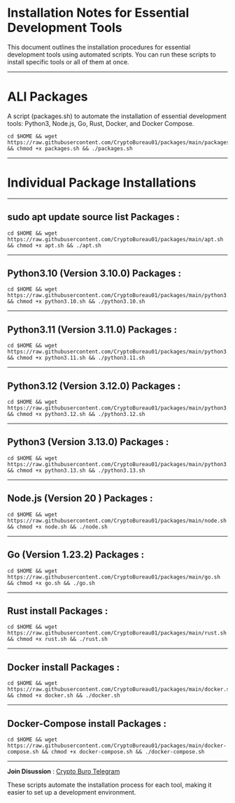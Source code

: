 # Installation Notes for Essential Development Tools

  This document outlines the installation procedures for essential development tools using automated scripts. You can run these scripts to install specific tools or all of them at once.

__________________________________________________________________________________________________________________________________________


# ALl Packages
  A script (packages.sh) to automate the installation of essential development tools: Python3, Node.js, Go, Rust, Docker, and Docker Compose.

  ```
  cd $HOME && wget https://raw.githubusercontent.com/CryptoBureau01/packages/main/packages.sh && chmod +x packages.sh && ./packages.sh
  ```

__________________________________________________________________________________________________________________________________________



# Individual Package Installations

____________________________________________________________________________________________________________________

  ## sudo apt update source list Packages :

  ```
  cd $HOME && wget https://raw.githubusercontent.com/CryptoBureau01/packages/main/apt.sh && chmod +x apt.sh && ./apt.sh
  ```

____________________________________________________________________________________________________________________

  ## Python3.10 (Version 3.10.0) Packages :

  ```
  cd $HOME && wget https://raw.githubusercontent.com/CryptoBureau01/packages/main/python3.10.sh && chmod +x python3.10.sh && ./python3.10.sh
  ```

____________________________________________________________________________________________________________________

  ## Python3.11 (Version 3.11.0) Packages :

  ```
  cd $HOME && wget https://raw.githubusercontent.com/CryptoBureau01/packages/main/python3.11.sh && chmod +x python3.11.sh && ./python3.11.sh
  ```

____________________________________________________________________________________________________________________

  ## Python3.12 (Version 3.12.0) Packages :

  ```
  cd $HOME && wget https://raw.githubusercontent.com/CryptoBureau01/packages/main/python3.12.sh && chmod +x python3.12.sh && ./python3.12.sh
  ```

____________________________________________________________________________________________________________________


  ## Python3 (Version 3.13.0) Packages :

  ```
  cd $HOME && wget https://raw.githubusercontent.com/CryptoBureau01/packages/main/python3.13.sh && chmod +x python3.13.sh && ./python3.13.sh
  ```

____________________________________________________________________________________________________________________

  ## Node.js (Version 20 ) Packages :

  ```
  cd $HOME && wget https://raw.githubusercontent.com/CryptoBureau01/packages/main/node.sh && chmod +x node.sh && ./node.sh
  ```

____________________________________________________________________________________________________________________

  ## Go (Version 1.23.2) Packages :

  ```
  cd $HOME && wget https://raw.githubusercontent.com/CryptoBureau01/packages/main/go.sh && chmod +x go.sh && ./go.sh
  ```

____________________________________________________________________________________________________________________

  ## Rust install Packages :

  ```
  cd $HOME && wget https://raw.githubusercontent.com/CryptoBureau01/packages/main/rust.sh && chmod +x rust.sh && ./rust.sh
  ```

____________________________________________________________________________________________________________________

  ## Docker install Packages :

  ```
  cd $HOME && wget https://raw.githubusercontent.com/CryptoBureau01/packages/main/docker.sh && chmod +x docker.sh && ./docker.sh
  ```

____________________________________________________________________________________________________________________

  ## Docker-Compose install Packages :

  ```
  cd $HOME && wget https://raw.githubusercontent.com/CryptoBureau01/packages/main/docker-compose.sh && chmod +x docker-compose.sh && ./docker-compose.sh
  ```


__________________________________________________________________________________________________________________________________________

**Join Disussion** : [Crypto Buro Telegram](https://t.me/CryptoBureau01)

These scripts automate the installation process for each tool, making it easier to set up a development environment.


















